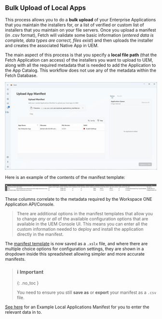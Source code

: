 ## Bulk Upload of Local Apps


This process allows you to do a **bulk upload** of your Enterprise Applications that you maintain the installers for, or a list of verified or custom list of installers that you maintain on your file servers. Once you upload a manifest (in .csv format), Fetch will validate some basic information (*entered data is complete, data types are correct, files exist*) and then uploads the installer and creates the associated Native App in UEM.

The main aspect of this process is that you specify a **local file path** (that the Fetch Application can access) of the installers you want to upload to UEM, along with all the required metadata that is needed to add the Application to the App Catalog. This workflow does not use any of the metadata within the Fetch Database.

![Alt text](../assets/images/Upload_Manifest.png "Bulk Upload of Local Apps Screenshot")

Here is an example of the contents of the manifest template:

![Alt text](../assets/images/image9.png?raw=true "Image")

These columns correlate to the metadata required by the Workspace ONE Application API/Console.

> There are additional options in the manifest templates that allow you to change _any_ or _all_ of the available configuration options that are available in the UEM Console UI. This means you can enter all the custom information needed to deploy and install the application directly in the manifest.

The [manifest template](../assets/examples/local_applications_manifest_template.xlsx) is now saved as a `.xslx` file, and where there are multiple choice options for configuration settings, they are shown in a dropdown inside this spreadsheet allowing simpler and more accurate manifests.

>### ℹ️ Important
>{: .no_toc }
> 
> You need to ensure you still **save as** or **export** your manifest as a `.csv` file.


[See here](../assets/examples/local_applications_manifest.csv) for an Example Local Applications Manifest for you to enter the relevant data in to.

<br>